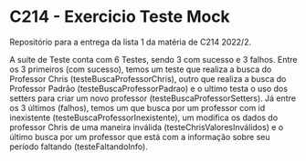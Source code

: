 # C214 - Exercicio Teste Mock
Repositório para a entrega da lista 1 da matéria de C214 2022/2.

A suíte de Teste conta com 6 Testes, sendo 3 com sucesso e 3 falhos. Entre os 3 primeiros (com sucesso), temos um teste que realiza a busca do Professor Chris (testeBuscaProfessorChris), outro que realiza a busca do Professor Padrão (testeBuscaProfessorPadrao) e o ultimo testa o uso dos setters para criar um novo professor (testeBuscaProfessorSetters). Já entre os 3 últimos (falhos), 
temos um que busca por um professor com id inexistente (testeBuscaProfessorInexistente), um modifica os dados do professor Chris de uma maneira inválida (testeChrisValoresInválidos) e o último busca por um professor que está com a informação sobre seu período faltando (testeFaltandoInfo).
